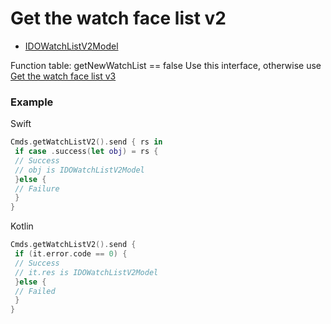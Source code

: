 # Get the watch face list v2
* [IDOWatchListV2Model](../model/IDOWatchListV2Model.md)

Function table: getNewWatchList == false Use this interface, otherwise use [Get the watch face list v3](IDOGetWatchListV3.md)

### Example 

Swift
```swift
Cmds.getWatchListV2().send { rs in
 if case .success(let obj) = rs {
 // Success
 // obj is IDOWatchListV2Model
 }else {
 // Failure
 }
}
```

Kotlin
```kotlin
Cmds.getWatchListV2().send {
 if (it.error.code == 0) {
 // Success 
 // it.res is IDOWatchListV2Model
 }else {
 // Failed
 }
}
```
